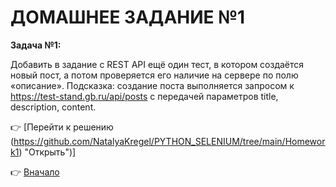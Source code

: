 <a id="return"></a>

# ДОМАШНЕЕ ЗАДАНИЕ №1

**Задача №1:**
 
Добавить в задание с REST API ещё один тест, в котором создаётся новый пост, 
а потом проверяется его наличие на сервере по полю «описание».
Подсказка: создание поста выполняется запросом к https://test-stand.gb.ru/api/posts 
с передачей параметров title, description, content.

:point_right: [Перейти к решению (https://github.com/NatalyaKregel/PYTHON_SELENIUM/tree/main/Homework1) "Открыть")]




:point_right: [Вначало](#return "Вернуться вначало")
